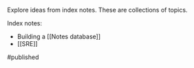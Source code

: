 Explore ideas from index notes. These are collections of topics. 

Index notes:
- Building a [[Notes database]]
- [[SRE]]


#published 
